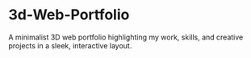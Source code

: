# 3d-Web-Portfolio
A minimalist 3D web portfolio highlighting my work, skills, and creative projects in a sleek, interactive layout.
